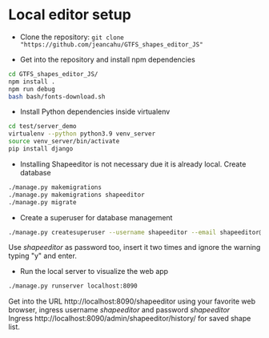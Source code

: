 # Local editor setup

- Clone the repository: `git clone "https://github.com/jeancahu/GTFS_shapes_editor_JS"` </br>

- Get into the repository and install npm dependencies
```bash
cd GTFS_shapes_editor_JS/
npm install .
npm run debug
bash bash/fonts-download.sh
```

- Install Python dependencies inside virtualenv
```bash
cd test/server_demo
virtualenv --python python3.9 venv_server
source venv_server/bin/activate
pip install django
```

- Installing Shapeeditor is not necessary due it is already local. Create database
```bash
./manage.py makemigrations
./manage.py makemigrations shapeeditor
./manage.py migrate
```

- Create a superuser for database management
```bash
./manage.py createsuperuser --username shapeeditor --email shapeeditor@shapeeditor.com
```
Use _shapeeditor_ as password too, insert it two times and ignore the warning typing "y" and enter.

- Run the local server to visualize the web app
```bash
./manage.py runserver localhost:8090
```
Get into the URL http://localhost:8090/shapeeditor using your favorite web browser, ingress username _shapeeditor_ and password _shapeeditor_ </br>
Ingress http://localhost:8090/admin/shapeeditor/history/ for saved shape list.
